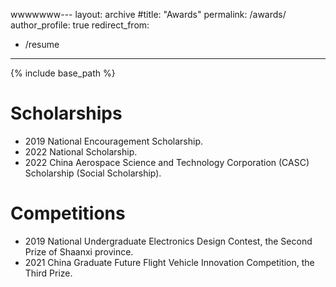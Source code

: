 wwwwwww---
layout: archive
#title: "Awards"
permalink: /awards/
author_profile: true
redirect_from:
  - /resume
---

{% include base_path %}

Scholarships
======
* 2019 National Encouragement Scholarship.
* 2022 National Scholarship.
* 2022 China Aerospace Science and Technology Corporation (CASC) Scholarship (Social Scholarship).

Competitions
======
* 2019 National Undergraduate Electronics Design Contest, the Second Prize of Shaanxi province.
* 2021 China Graduate Future Flight Vehicle Innovation Competition, the Third Prize.
